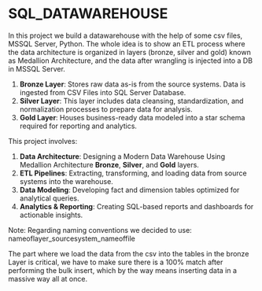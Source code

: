 # SQL_DATAWAREHOUSE

In this project we build a datawarehouse with the help of some csv files, MSSQL Server, Python. The whole idea is to show an ETL process where the data architecture is organized in layers (bronze, silver and gold) known as Medallion Architecture, and the data after wrangling is injected into a DB in MSSQL Server.

1. **Bronze Layer**: Stores raw data as-is from the source systems. Data is ingested from CSV Files into SQL Server Database.
2. **Silver Layer**: This layer includes data cleansing, standardization, and normalization processes to prepare data for analysis.
3. **Gold Layer**: Houses business-ready data modeled into a star schema required for reporting and analytics.


This project involves:

1. **Data Architecture**: Designing a Modern Data Warehouse Using Medallion Architecture **Bronze**, **Silver**, and **Gold** layers.
2. **ETL Pipelines**: Extracting, transforming, and loading data from source systems into the warehouse.
3. **Data Modeling**: Developing fact and dimension tables optimized for analytical queries.
4. **Analytics & Reporting**: Creating SQL-based reports and dashboards for actionable insights.

Note: Regarding naming conventions we decided to use: nameoflayer_sourcesystem_nameoffile

The part where we load the data from the csv into the tables in the bronze Layer is critical, we have to make sure there is a 100% match after performing the bulk insert, which by the way means inserting data in a massive way all at once.





